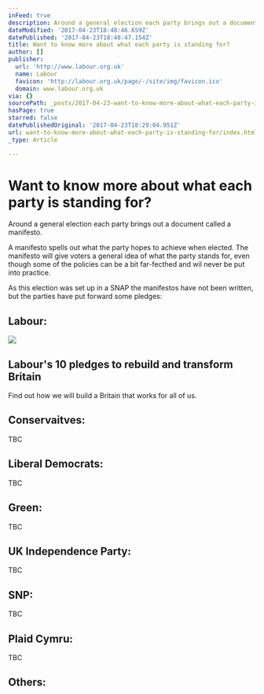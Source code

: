 ```yaml
---
inFeed: true
description: Around a general election each party brings out a document called a manifesto.
dateModified: '2017-04-23T18:48:46.659Z'
datePublished: '2017-04-23T18:48:47.154Z'
title: Want to know more about what each party is standing for?
author: []
publisher:
  url: 'http://www.labour.org.uk'
  name: Labour
  favicon: 'http://labour.org.uk/page/-/site/img/favicon.ico'
  domain: www.labour.org.uk
via: {}
sourcePath: _posts/2017-04-23-want-to-know-more-about-what-each-party-is-standing-for.md
hasPage: true
starred: false
datePublishedOriginal: '2017-04-23T18:29:04.951Z'
url: want-to-know-more-about-what-each-party-is-standing-for/index.html
_type: Article

---
```

# Want to know more about what each party is standing for?

Around a general election each party brings out a document called a manifesto.

A manifesto spells out what the party hopes to achieve when elected. The manifesto will give voters a general idea of what the party stands for, even though some of the policies can be a bit far-fecthed and wil never be put into practice.

As this election was set up in a SNAP the manifestos have not been written, but the parties have put forward some pledges:

## Labour:

<article style=""><img src="https://s3-us-west-2.amazonaws.com/the-grid-img/p/63061423085c0aa7b08357a3b4ea1b0795111dc8.png" /><h1>Labour's 10 pledges to rebuild and transform Britain</h1><p>Find out how we will build a Britain that works for all of us.</p></article>

## Conservaitves:

TBC

## Liberal Democrats:

TBC

## Green:

TBC

## UK Independence Party:

TBC

## SNP:

TBC

## Plaid Cymru:

TBC

## Others: